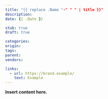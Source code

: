 ```yaml
---
title: "{{ replace .Name "-" " " | title }}"
description:
date: {{ .Date }}

stub: true
draft: true

categories:
origin:
tags:
parent:
vendors:

links:
  - url: https://brand.example/
    text: Example
---
```


**Insert content here.**
